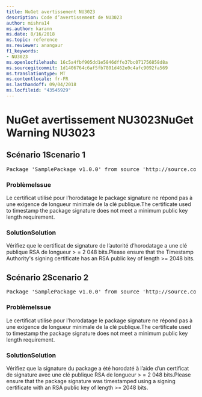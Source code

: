 ```yaml
---
title: NuGet avertissement NU3023
description: Code d’avertissement de NU3023
author: mishra14
ms.author: karann
ms.date: 8/16/2018
ms.topic: reference
ms.reviewer: anangaur
f1_keywords:
- NU3023
ms.openlocfilehash: 16c5a4fbf905dd1e5846dffe37bc071756858d8a
ms.sourcegitcommit: 1d1406764c6af5fb7801d462e0c4afc9092fa569
ms.translationtype: MT
ms.contentlocale: fr-FR
ms.lasthandoff: 09/04/2018
ms.locfileid: "43545929"
---
```

# <a name="nuget-warning-nu3023"></a><span data-ttu-id="2ac80-103">NuGet avertissement NU3023</span><span class="sxs-lookup"><span data-stu-id="2ac80-103">NuGet Warning NU3023</span></span>

## <a name="scenario-1"></a><span data-ttu-id="2ac80-104">Scénario 1</span><span class="sxs-lookup"><span data-stu-id="2ac80-104">Scenario 1</span></span>

<pre>Package 'SamplePackage v1.0.0' from source 'http://source.com/index.json': The timestamp certificate does not meet a minimum public key length requirement.</pre>

### <a name="issue"></a><span data-ttu-id="2ac80-105">Problème</span><span class="sxs-lookup"><span data-stu-id="2ac80-105">Issue</span></span>

<span data-ttu-id="2ac80-106">Le certificat utilisé pour l’horodatage le package signature ne répond pas à une exigence de longueur minimale de la clé publique.</span><span class="sxs-lookup"><span data-stu-id="2ac80-106">The certificate used to timestamp the package signature does not meet a minimum public key length requirement.</span></span>


### <a name="solution"></a><span data-ttu-id="2ac80-107">Solution</span><span class="sxs-lookup"><span data-stu-id="2ac80-107">Solution</span></span>

<span data-ttu-id="2ac80-108">Vérifiez que le certificat de signature de l’autorité d’horodatage a une clé publique RSA de longueur > = 2 048 bits.</span><span class="sxs-lookup"><span data-stu-id="2ac80-108">Please ensure that the  Timestamp Authority's signing certificate has an RSA public key of length >= 2048 bits.</span></span>



## <a name="scenario-2"></a><span data-ttu-id="2ac80-109">Scénario 2</span><span class="sxs-lookup"><span data-stu-id="2ac80-109">Scenario 2</span></span>

<pre>Package 'SamplePackage v1.0.0' from source 'http://source.com/index.json': The primary signature's timestamp certificate does not meet a minimum public key length requirement.</pre>

### <a name="issue"></a><span data-ttu-id="2ac80-110">Problème</span><span class="sxs-lookup"><span data-stu-id="2ac80-110">Issue</span></span>

<span data-ttu-id="2ac80-111">Le certificat utilisé pour l’horodatage le package signature ne répond pas à une exigence de longueur minimale de la clé publique.</span><span class="sxs-lookup"><span data-stu-id="2ac80-111">The certificate used to timestamp the package signature does not meet a minimum public key length requirement.</span></span>


### <a name="solution"></a><span data-ttu-id="2ac80-112">Solution</span><span class="sxs-lookup"><span data-stu-id="2ac80-112">Solution</span></span>

<span data-ttu-id="2ac80-113">Vérifiez que la signature du package a été horodaté à l’aide d’un certificat de signature avec une clé publique RSA de longueur > = 2 048 bits.</span><span class="sxs-lookup"><span data-stu-id="2ac80-113">Please ensure that the package signature was timestamped using a signing certificate with an RSA public key of length >= 2048 bits.</span></span>


